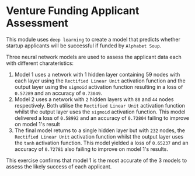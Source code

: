 # Venture Funding Applicant Assessment

This module uses `deep learning` to create a model that predicts whether startup applicants will be successful if funded by `Alphabet Soup`.

Three neural network models are used to assess the applicant data each with different charateristics:

1. Model 1 uses a network with 1 hidden layer containing 59 nodes with each layer using the `Rectified Linear Unit` activation function and the output layer using the `sigmoid` activation function resulting in a loss of `0.57289` and an accuracy of `0.73049`. 
2. Model 2 uses a network with `2` hidden layers with `88` and `44` nodes respectively.  Both utilise the `Rectified Linear Unit` activation function whilst the output layer uses the `sigmoid` activation function.  This model delivered a loss of `0.58992` and an accuracy of `0.72804` failing to improve on model 1's result
3. The final model returns to a single hidden layer but with `232` nodes, the `Rectified Linear Unit` activation function whilst the output layer uses the `tanh` activation function.  This model yielded a loss of `0.65237` and an accuracy of `0.72781` also failing to improve on model 1's results.

This exercise confirms that model 1 is the most accurate of the 3 models to assess the likely success of each applicant.